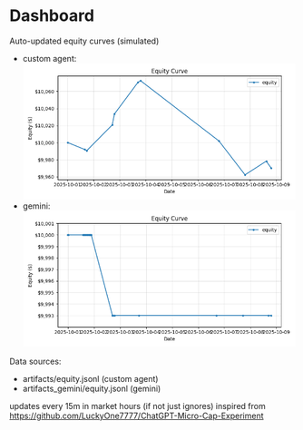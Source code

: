 # Dashboard

Auto-updated equity curves (simulated)

- custom agent: ![Equity Curve](artifacts/equity.png?v=1f9bdf1)
- gemini: ![Equity Curve (Gemini)](artifacts_gemini/equity.png?v=1f9bdf1)

Data sources:
- artifacts/equity.jsonl (custom agent)
- artifacts_gemini/equity.jsonl (gemini)

updates every 15m in market hours (if not just ignores)
inspired from https://github.com/LuckyOne7777/ChatGPT-Micro-Cap-Experiment